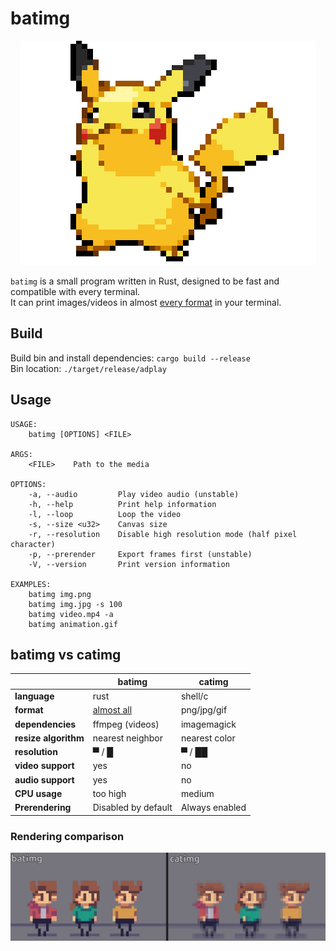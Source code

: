 # batimg
<p align="center">
  <img src="./demo.gif">
</p>

`batimg` is a small program written in Rust, designed to be fast and compatible with every terminal.   
It can print images/videos in almost [every format](https://ffmpeg.org/ffmpeg-formats.html) in your terminal.

## Build
Build bin and install dependencies: `cargo build --release`  
Bin location: `./target/release/adplay`

## Usage
```
USAGE:
    batimg [OPTIONS] <FILE>

ARGS:
    <FILE>    Path to the media

OPTIONS:
    -a, --audio         Play video audio (unstable)
    -h, --help          Print help information
    -l, --loop          Loop the video 
    -s, --size <u32>    Canvas size
    -r, --resolution    Disable high resolution mode (half pixel character)
    -p, --prerender     Export frames first (unstable)
    -V, --version       Print version information

EXAMPLES: 
    batimg img.png
    batimg img.jpg -s 100
    batimg video.mp4 -a
    batimg animation.gif
```

## batimg vs catimg

|                      | **batimg**                                           | **catimg**     |
|----------------------|------------------------------------------------------|----------------|
| **language**         | rust                                                 | shell/c        |
| **format**           | [almost all](https://ffmpeg.org/ffmpeg-formats.html) | png/jpg/gif    |
| **dependencies**     | ffmpeg (videos)                                      | imagemagick    |
| **resize algorithm** | nearest neighbor                                     | nearest color  |
| **resolution**       | ▀ / █                                                | ▀ / ██         |
| **video support**    | yes                                                  | no             |
| **audio support**    | yes                                                  | no             |
| **CPU usage**        | too high                                             | medium         |
| **Prerendering**     | Disabled by default                                  | Always enabled |

### Rendering comparison

![Rendering comparison](rendering.gif)

